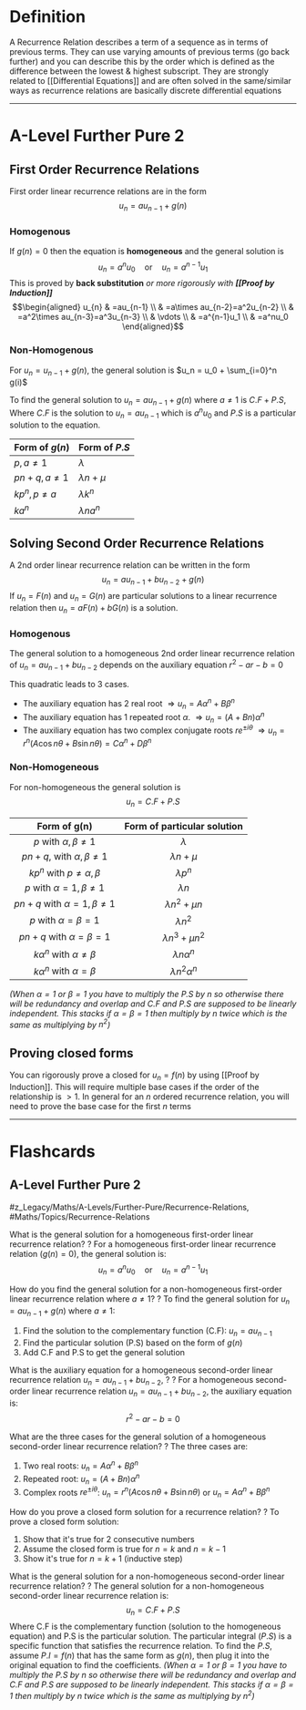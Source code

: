 # Definition
A Recurrence Relation describes a term of a sequence as in terms of previous terms.
They can use varying amounts of previous terms (go back further) and you can describe this by the order which is defined as the difference between the lowest & highest subscript.
They are strongly related to [[Differential Equations]] and are often solved in the same/similar ways as recurrence relations are basically discrete differential equations 

---
# A-Level Further Pure 2
## First Order Recurrence Relations
First order linear recurrence relations are in the form
$$u_n = au_{n-1} + g(n)$$
### Homogenous
If $g(n) = 0$ then the equation is **homogeneous** and the general solution is
$$u_n = a^nu_0 \quad \text{or} \quad u_n = a^{n-1}u_{1}$$
This is proved by **back substitution** *or more rigorously with **[[Proof by Induction]]***$$\begin{aligned}
u_{n} & =au_{n-1} \\
 & =a\times au_{n-2}=a^2u_{n-2} \\
 & =a^2\times au_{n-3}=a^3u_{n-3} \\
 & \vdots \\
 & =a^{n-1}u_1 \\
 & =a^nu_0
\end{aligned}$$
### Non-Homogenous
For $u_n = u_{n-1} + g(n)$, the general solution is $u_n = u_0 + \sum_{i=0}^n g(i)$

To find the general solution to $u_n = au_{n-1} + g(n)$ where $a \neq 1$ is $C.F + P.S$, Where $C.F$ is the solution to $u_n = au_{n-1}$ which is $a^nu_0$ and $P.S$ is a particular solution to the equation.

| Form of $g(n)$     | Form of $P.S$     |
| ------------------ | ----------------- |
| $p, a \neq 1$      | $\lambda$         |
| $pn + q, a \neq 1$ | $\lambda n + \mu$ |
| $kp^n, p \neq a$   | $\lambda k^n$     |
| $ka^n$             | $\lambda na^n$    |
## Solving Second Order Recurrence Relations
A 2nd order linear recurrence relation can be written in the form
$$u_n = au_{n-1} + bu_{n-2} + g(n)$$
If $u_n = F(n)$ and $u_n = G(n)$ are particular solutions to a linear recurrence relation then $u_n = aF(n) + bG(n)$ is a solution.

### Homogenous
The general solution to a homogeneous 2nd order linear recurrence relation of
$u_n = au_{n-1} + bu_{n-2}$ depends on the auxiliary equation $r^2 - ar - b = 0$

This quadratic leads to 3 cases.
- The auxiliary equation has 2 real root $\Rightarrow u_n = A\alpha^n + B\beta^n$
- The auxiliary equation has 1 repeated root $\alpha$. $\Rightarrow u_n = (A + Bn)\alpha^n$
- The auxiliary equation has two complex conjugate roots $re^{\pm i \theta}$ $\Rightarrow u_n = r^n(A \cos n\theta + B \sin n\theta) = C\alpha^n + D\beta^n$
### Non-Homogeneous
For non-homogeneous the general solution is
$$u_n = C.F + P.S$$

| Form of $\mathbf{g}(\boldsymbol{n})$  | Form of particular solution |
| :-----------------------------------: | :-------------------------: |
|    $p$ with $\alpha, \beta \neq 1$    |          $\lambda$          |
| $p n+q$, with $\alpha, \beta \neq 1$  |       $\lambda n+\mu$       |
|  $k p^n$ with $p \neq \alpha, \beta$  |        $\lambda p^n$        |
|   $p$ with $\alpha=1, \beta \neq 1$   |         $\lambda n$         |
| $p n+q$ with $\alpha=1, \beta \neq 1$ |     $\lambda n^2+\mu n$     |
|       $p$ with $\alpha=\beta=1$       |        $\lambda n^2$        |
|     $p n+q$ with $\alpha=\beta=1$     |    $\lambda n^3+\mu n^2$    |
| $k \alpha^n$ with $\alpha \neq \beta$ |    $\lambda n \alpha^n$     |
|   $k \alpha^n$ with $\alpha=\beta$    |   $\lambda n^2 \alpha^n$    |
*(When $\alpha =1$ or $\beta =1$ you have to multiply the $P.S$ by $n$ so otherwise there will be redundancy and overlap and $C.F$ and $P.S$ are supposed to be linearly independent. This stacks if $\alpha= \beta = 1$ then multiply by $n$ twice which is the same as multiplying by $n^2$)*
## Proving closed forms
You can rigorously prove a closed for $u_n = f(n)$ by using [[Proof by Induction]]. This will require multiple base cases if the order of the relationship is $>1$. In general for an $n$ ordered recurrence relation, you will need to prove the base case for the first $n$ terms

---
# Flashcards
## A-Level Further Pure 2
#z_Legacy/Maths/A-Levels/Further-Pure/Recurrence-Relations, #Maths/Topics/Recurrence-Relations

What is the general solution for a homogeneous first-order linear recurrence relation?
?
For a homogeneous first-order linear recurrence relation ($g(n) = 0$), the general solution is:
$$u_n = a^nu_0 \quad \text{or} \quad u_n = a^{n-1}u_{1}$$ 


How do you find the general solution for a non-homogeneous first-order linear recurrence relation where $a \neq 1$?
?
To find the general solution for $u_n = au_{n-1} + g(n)$ where $a \neq 1$:
1. Find the solution to the complementary function (C.F): $u_n = au_{n-1}$
2. Find the particular solution (P.S) based on the form of $g(n)$
3. Add C.F and P.S to get the general solution   



What is the auxiliary equation for a homogeneous second-order linear recurrence relation $u_n = au_{n-1} + bu_{n-2}$, ?
?
For a homogeneous second-order linear recurrence relation $u_n = au_{n-1} + bu_{n-2}$, the auxiliary equation is:
$$r^2 - ar - b = 0$$   

What are the three cases for the general solution of a homogeneous second-order linear recurrence relation?
?
The three cases are:
1. Two real roots: $u_n = A\alpha^n + B\beta^n$
2. Repeated root: $u_n = (A + Bn)\alpha^n$
3. Complex roots $re^{\pm i \theta}$:
   $u_n = r^n(A \cos n\theta + B \sin n\theta)$ or $u_n = A\alpha^n + B\beta^n$   

How do you prove a closed form solution for a recurrence relation?
?
To prove a closed form solution:
1. Show that it's true for 2 consecutive numbers
2. Assume the closed form is true for $n=k$ and $n=k-1$
3. Show it's true for $n=k+1$ (inductive step)   

What is the general solution for a non-homogeneous second-order linear recurrence relation?
?
The general solution for a non-homogeneous second-order linear recurrence relation is:
$$u_n = C.F + P.S$$
Where C.F is the complementary function (solution to the homogeneous equation) and P.S is the particular solution.
The particular integral $(P.S)$ is a specific function that satisfies the recurrence relation.
To find the $P.S$, assume  $P.I = f(n)$ that has the same form as $g(n)$, then plug it into the original equation to find the coefficients.
*(When $\alpha =1$ or $\beta =1$ you have to multiply the $P.S$ by $n$ so otherwise there will be redundancy and overlap and $C.F$ and $P.S$ are supposed to be linearly independent. This stacks if $\alpha= \beta = 1$ then multiply by $n$ twice which is the same as multiplying by $n^2$)*  


